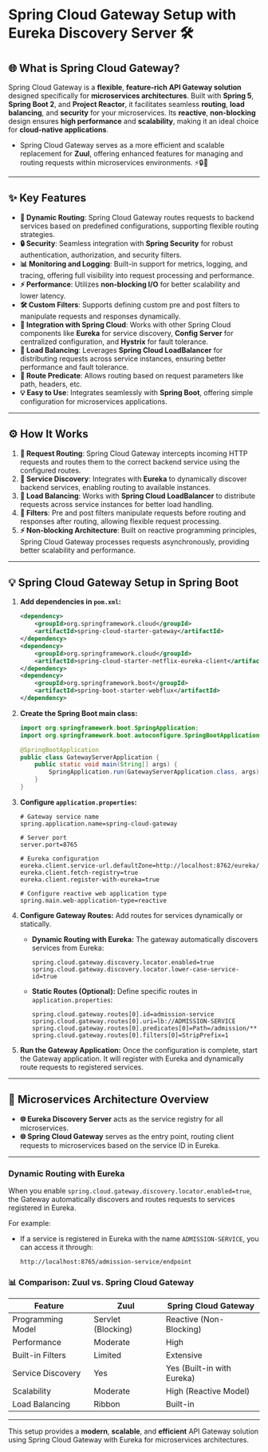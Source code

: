 # Spring Cloud Gateway Setup with Eureka Discovery Server 🛠️


## 🌐 What is Spring Cloud Gateway?

Spring Cloud Gateway is a **flexible**, **feature-rich API Gateway solution** designed specifically for **microservices architectures**. Built with **Spring 5**, **Spring Boot 2**, and **Project Reactor**, it facilitates seamless **routing**, **load balancing**, and **security** for your microservices. Its **reactive**, **non-blocking** design ensures **high performance** and **scalability**, making it an ideal choice for **cloud-native applications**.

 - Spring Cloud Gateway serves as a more efficient and scalable replacement for **Zuul**, offering enhanced features for managing and routing requests within microservices environments. ⚡🔒🔄

---

## ✨ Key Features
- **🔄 Dynamic Routing**: Spring Cloud Gateway routes requests to backend services based on predefined configurations, supporting flexible routing strategies.
- **🔒 Security**: Seamless integration with **Spring Security** for robust authentication, authorization, and security filters.
- **📊 Monitoring and Logging**: Built-in support for metrics, logging, and tracing, offering full visibility into request processing and performance.
- **⚡ Performance**: Utilizes **non-blocking I/O** for better scalability and lower latency.
- **🛠️ Custom Filters**: Supports defining custom pre and post filters to manipulate requests and responses dynamically.
- **🔗 Integration with Spring Cloud**: Works with other Spring Cloud components like **Eureka** for service discovery, **Config Server** for centralized configuration, and **Hystrix** for fault tolerance.
- **🔄 Load Balancing**: Leverages **Spring Cloud LoadBalancer** for distributing requests across service instances, ensuring better performance and fault tolerance.
- **📜 Route Predicate**: Allows routing based on request parameters like path, headers, etc.
- **💡 Easy to Use**: Integrates seamlessly with **Spring Boot**, offering simple configuration for microservices applications.

---

## ⚙️ How It Works
1. **🚪 Request Routing**: Spring Cloud Gateway intercepts incoming HTTP requests and routes them to the correct backend service using the configured routes.
2. **🔎 Service Discovery**: Integrates with **Eureka** to dynamically discover backend services, enabling routing to available instances.
3. **💨 Load Balancing**: Works with **Spring Cloud LoadBalancer** to distribute requests across service instances for better load handling.
4. **📜 Filters**: Pre and post filters manipulate requests before routing and responses after routing, allowing flexible request processing.
5. **⚡ Non-blocking Architecture**: Built on reactive programming principles, Spring Cloud Gateway processes requests asynchronously, providing better scalability and performance.

---

## 💡 Spring Cloud Gateway Setup in Spring Boot

1. **Add dependencies in `pom.xml`:**
   ```xml
   <dependency>
       <groupId>org.springframework.cloud</groupId>
       <artifactId>spring-cloud-starter-gateway</artifactId>
   </dependency>
   <dependency>
       <groupId>org.springframework.cloud</groupId>
       <artifactId>spring-cloud-starter-netflix-eureka-client</artifactId>
   </dependency>
   <dependency>
       <groupId>org.springframework.boot</groupId>
       <artifactId>spring-boot-starter-webflux</artifactId>
   </dependency>
   ```

2. **Create the Spring Boot main class:**
   ```java
   import org.springframework.boot.SpringApplication;
   import org.springframework.boot.autoconfigure.SpringBootApplication;

   @SpringBootApplication
   public class GatewayServerApplication {
       public static void main(String[] args) {
           SpringApplication.run(GatewayServerApplication.class, args);
       }
   }
   ```

3. **Configure `application.properties`:**
   ```properties
   # Gateway service name
   spring.application.name=spring-cloud-gateway

   # Server port
   server.port=8765

   # Eureka configuration
   eureka.client.service-url.defaultZone=http://localhost:8762/eureka/
   eureka.client.fetch-registry=true
   eureka.client.register-with-eureka=true

   # Configure reactive web application type
   spring.main.web-application-type=reactive
   ```

4. **Configure Gateway Routes:**
   Add routes for services dynamically or statically.

   - **Dynamic Routing with Eureka:**
     The gateway automatically discovers services from Eureka:
     ```properties
     spring.cloud.gateway.discovery.locator.enabled=true
     spring.cloud.gateway.discovery.locator.lower-case-service-id=true
     ```

   - **Static Routes (Optional):**
     Define specific routes in `application.properties`:
     ```properties
     spring.cloud.gateway.routes[0].id=admission-service
     spring.cloud.gateway.routes[0].uri=lb://ADMISSION-SERVICE
     spring.cloud.gateway.routes[0].predicates[0]=Path=/admission/**
     spring.cloud.gateway.routes[0].filters[0]=StripPrefix=1
     ```

5. **Run the Gateway Application:**
   Once the configuration is complete, start the Gateway application. It will register with Eureka and dynamically route requests to registered services.

---

## **🎨 Microservices Architecture Overview**

- **🌐 Eureka Discovery Server** acts as the service registry for all microservices.
- **🌐 Spring Cloud Gateway** serves as the entry point, routing client requests to microservices based on the service ID in Eureka.

---

### **Dynamic Routing with Eureka**

When you enable `spring.cloud.gateway.discovery.locator.enabled=true`, the Gateway automatically discovers and routes requests to services registered in Eureka.

For example:
- If a service is registered in Eureka with the name `ADMISSION-SERVICE`, you can access it through:
  ```
  http://localhost:8765/admission-service/endpoint
  ```

### **📊 Comparison: Zuul vs. Spring Cloud Gateway**
| **Feature**               | **Zuul**                          | **Spring Cloud Gateway**             |
|---------------------------|------------------------------------|---------------------------------------|
| Programming Model         | Servlet (Blocking)                | Reactive (Non-Blocking)              |
| Performance               | Moderate                         | High                                 |
| Built-in Filters          | Limited                          | Extensive                            |
| Service Discovery         | Yes                              | Yes (Built-in with Eureka)           |
| Scalability               | Moderate                         | High (Reactive Model)                |
| Load Balancing            | Ribbon                           | Built-in                             |

---

This setup provides a **modern**, **scalable**, and **efficient** API Gateway solution using Spring Cloud Gateway with Eureka for microservices architectures.

